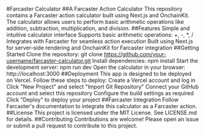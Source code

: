 #Farcaster Calculator
##A Farcaster Action Calculator
This repository contains a Farcaster action calculator built using Next.js and OnchainKit. The calculator allows users to perform basic arithmetic operations like addition, subtraction, multiplication, and division.
##Features
Simple and intuitive calculator interface
Supports basic arithmetic operations: +, -, *, /
Integrates with Farcaster for seamless action execution
Built using Next.js for server-side rendering and OnchainKit for Farcaster integration
##Getting Started
Clone the repository: git clone https://github.com/your-username/farcaster-calculator.git
Install dependencies: npm install
Start the development server: npm run dev
Open the calculator in your browser: http://localhost:3000
##Deployment
This app is designed to be deployed on Vercel. Follow these steps to deploy:
Create a Vercel account and log in
Click "New Project" and select "Import Git Repository"
Connect your GitHub account and select this repository
Configure the build settings as required
Click "Deploy" to deploy your project
##Farcaster Integration
Follow Farcaster's documentation to integrate this calculator as a Farcaster action.
##License
This project is licensed under the MIT License. See LICENSE.md for details.
##Contributing
Contributions are welcome! Please open an issue or submit a pull request to contribute to this project.